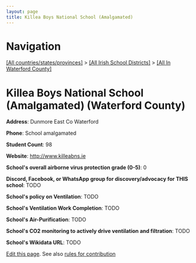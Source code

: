 ```yaml
---
layout: page
title: Killea Boys National School (Amalgamated)
---
```

# Navigation

[[All countries/states/provinces]](../../..) > [[All Irish School Districts]](../..) > [[All In Waterford County]](..)

# Killea Boys National School (Amalgamated) (Waterford County)

**Address**: Dunmore East Co Waterford

**Phone**: School amalgamated

**Student Count**: 98

**Website**: <http://www.killeabns.ie>

**School's overall airborne virus protection grade (0-5)**: 0

**Discord, Facebook, or WhatsApp group for discovery/advocacy for THIS school**: TODO

**School's policy on Ventilation**: TODO

**School's Ventilation Work Completion**: TODO

**School's Air-Purification**: TODO

**School's CO2 monitoring to actively drive ventilation and filtration**: TODO

**School's Wikidata URL**: TODO


[Edit this page](https://github.com/ventilate-schools/Ireland/edit/main/./Waterford_County/Killea_Boys_National_School_(Amalgamated).md). See also [rules for contribution](../../../contribution-rules/)
